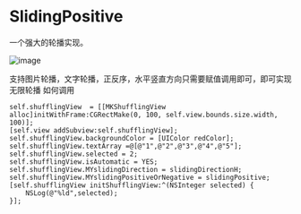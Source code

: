 # SlidingPositive
一个强大的轮播实现。

![image](https://github.com/yangxiniOS/SlidingPositive/blob/8d865fc0f785ae5d5ea82a6d5341e44a5849c23a/shufflingDemo/演示.gif)


支持图片轮播，文字轮播，正反序，水平竖直方向只需要赋值调用即可，即可实现无限轮播
如何调用

    self.shufflingView  = [[MKShufflingView alloc]initWithFrame:CGRectMake(0, 100, self.view.bounds.size.width, 100)];
    [self.view addSubview:self.shufflingView];
    self.shufflingView.backgroundColor = [UIColor redColor];
    self.shufflingView.textArray =@[@"1",@"2",@"3",@"4",@"5"];
    self.shufflingView.selected = 2;
    self.shufflingView.isAutomatic = YES;
    self.shufflingView.MYslidingDirection = slidingDirectionH;
    self.shufflingView.MYslidingPositiveOrNegative = slidingPositive;
    [self.shufflingView initShufflingView:^(NSInteger selected) {
        NSLog(@"%ld",selected);
    }];


